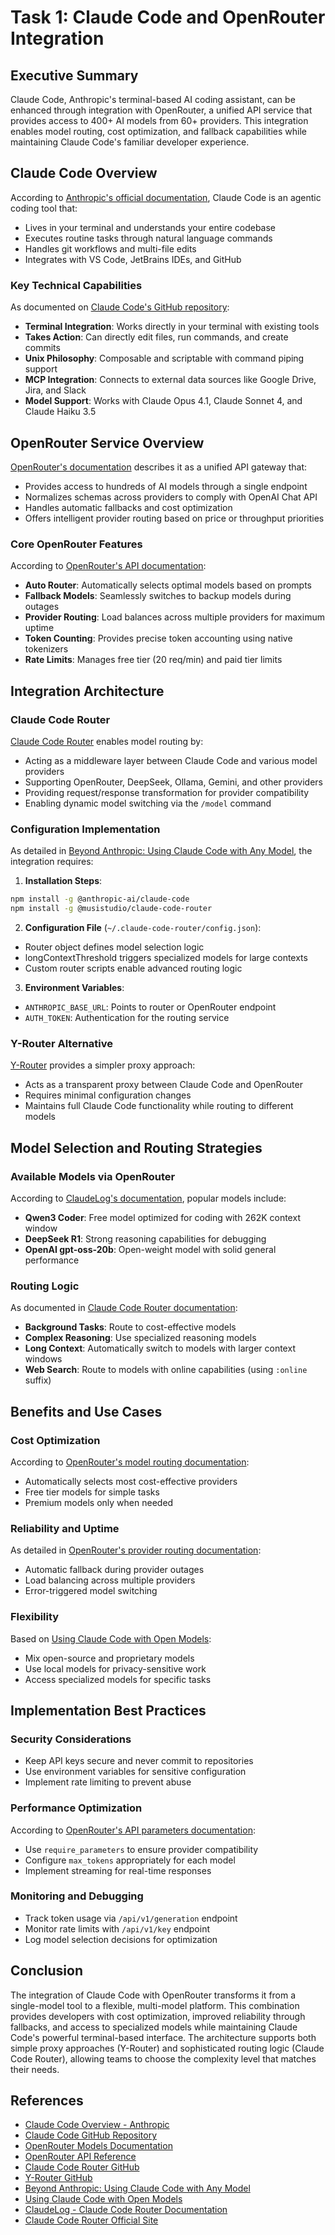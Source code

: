 # Task 1: Claude Code and OpenRouter Integration

## Executive Summary

Claude Code, Anthropic's terminal-based AI coding assistant, can be enhanced through integration with OpenRouter, a unified API service that provides access to 400+ AI models from 60+ providers. This integration enables model routing, cost optimization, and fallback capabilities while maintaining Claude Code's familiar developer experience.

## Claude Code Overview

According to [Anthropic's official documentation](https://docs.anthropic.com/en/docs/claude-code/overview), Claude Code is an agentic coding tool that:
- Lives in your terminal and understands your entire codebase
- Executes routine tasks through natural language commands
- Handles git workflows and multi-file edits
- Integrates with VS Code, JetBrains IDEs, and GitHub

### Key Technical Capabilities

As documented on [Claude Code's GitHub repository](https://github.com/anthropics/claude-code):
- **Terminal Integration**: Works directly in your terminal with existing tools
- **Takes Action**: Can directly edit files, run commands, and create commits
- **Unix Philosophy**: Composable and scriptable with command piping support
- **MCP Integration**: Connects to external data sources like Google Drive, Jira, and Slack
- **Model Support**: Works with Claude Opus 4.1, Claude Sonnet 4, and Claude Haiku 3.5

## OpenRouter Service Overview

[OpenRouter's documentation](https://openrouter.ai/docs/overview/models) describes it as a unified API gateway that:
- Provides access to hundreds of AI models through a single endpoint
- Normalizes schemas across providers to comply with OpenAI Chat API
- Handles automatic fallbacks and cost optimization
- Offers intelligent provider routing based on price or throughput priorities

### Core OpenRouter Features

According to [OpenRouter's API documentation](https://openrouter.ai/docs/api-reference/overview):
- **Auto Router**: Automatically selects optimal models based on prompts
- **Fallback Models**: Seamlessly switches to backup models during outages
- **Provider Routing**: Load balances across multiple providers for maximum uptime
- **Token Counting**: Provides precise token accounting using native tokenizers
- **Rate Limits**: Manages free tier (20 req/min) and paid tier limits

## Integration Architecture

### Claude Code Router

[Claude Code Router](https://github.com/musistudio/claude-code-router) enables model routing by:
- Acting as a middleware layer between Claude Code and various model providers
- Supporting OpenRouter, DeepSeek, Ollama, Gemini, and other providers
- Providing request/response transformation for provider compatibility
- Enabling dynamic model switching via the `/model` command

### Configuration Implementation

As detailed in [Beyond Anthropic: Using Claude Code with Any Model](https://lgallardo.com/2025/08/20/claude-code-router-openrouter-beyond-anthropic/), the integration requires:

1. **Installation Steps**:
```bash
npm install -g @anthropic-ai/claude-code
npm install -g @musistudio/claude-code-router
```

2. **Configuration File** (`~/.claude-code-router/config.json`):
- Router object defines model selection logic
- longContextThreshold triggers specialized models for large contexts
- Custom router scripts enable advanced routing logic

3. **Environment Variables**:
- `ANTHROPIC_BASE_URL`: Points to router or OpenRouter endpoint
- `AUTH_TOKEN`: Authentication for the routing service

### Y-Router Alternative

[Y-Router](https://github.com/luohy15/y-router) provides a simpler proxy approach:
- Acts as a transparent proxy between Claude Code and OpenRouter
- Requires minimal configuration changes
- Maintains full Claude Code functionality while routing to different models

## Model Selection and Routing Strategies

### Available Models via OpenRouter

According to [ClaudeLog's documentation](https://claudelog.com/claude-code-mcps/claude-code-router/), popular models include:
- **Qwen3 Coder**: Free model optimized for coding with 262K context window
- **DeepSeek R1**: Strong reasoning capabilities for debugging
- **OpenAI gpt-oss-20b**: Open-weight model with solid general performance

### Routing Logic

As documented in [Claude Code Router documentation](https://claudecoderouter.com/):
- **Background Tasks**: Route to cost-effective models
- **Complex Reasoning**: Use specialized reasoning models
- **Long Context**: Automatically switch to models with larger context windows
- **Web Search**: Route to models with online capabilities (using `:online` suffix)

## Benefits and Use Cases

### Cost Optimization

According to [OpenRouter's model routing documentation](https://openrouter.ai/docs/features/model-routing):
- Automatically selects most cost-effective providers
- Free tier models for simple tasks
- Premium models only when needed

### Reliability and Uptime

As detailed in [OpenRouter's provider routing documentation](https://openrouter.ai/docs/features/provider-routing):
- Automatic fallback during provider outages
- Load balancing across multiple providers
- Error-triggered model switching

### Flexibility

Based on [Using Claude Code with Open Models](https://github.com/ruvnet/claude-flow/wiki/Using-Claude-Code-with-Open-Models):
- Mix open-source and proprietary models
- Use local models for privacy-sensitive work
- Access specialized models for specific tasks

## Implementation Best Practices

### Security Considerations

- Keep API keys secure and never commit to repositories
- Use environment variables for sensitive configuration
- Implement rate limiting to prevent abuse

### Performance Optimization

According to [OpenRouter's API parameters documentation](https://openrouter.ai/docs/api-reference/parameters):
- Use `require_parameters` to ensure provider compatibility
- Configure `max_tokens` appropriately for each model
- Implement streaming for real-time responses

### Monitoring and Debugging

- Track token usage via `/api/v1/generation` endpoint
- Monitor rate limits with `/api/v1/key` endpoint
- Log model selection decisions for optimization

## Conclusion

The integration of Claude Code with OpenRouter transforms it from a single-model tool to a flexible, multi-model platform. This combination provides developers with cost optimization, improved reliability through fallbacks, and access to specialized models while maintaining Claude Code's powerful terminal-based interface. The architecture supports both simple proxy approaches (Y-Router) and sophisticated routing logic (Claude Code Router), allowing teams to choose the complexity level that matches their needs.

## References

- [Claude Code Overview - Anthropic](https://docs.anthropic.com/en/docs/claude-code/overview)
- [Claude Code GitHub Repository](https://github.com/anthropics/claude-code)
- [OpenRouter Models Documentation](https://openrouter.ai/docs/overview/models)
- [OpenRouter API Reference](https://openrouter.ai/docs/api-reference/overview)
- [Claude Code Router GitHub](https://github.com/musistudio/claude-code-router)
- [Y-Router GitHub](https://github.com/luohy15/y-router)
- [Beyond Anthropic: Using Claude Code with Any Model](https://lgallardo.com/2025/08/20/claude-code-router-openrouter-beyond-anthropic/)
- [Using Claude Code with Open Models](https://github.com/ruvnet/claude-flow/wiki/Using-Claude-Code-with-Open-Models)
- [ClaudeLog - Claude Code Router Documentation](https://claudelog.com/claude-code-mcps/claude-code-router/)
- [Claude Code Router Official Site](https://claudecoderouter.com/)